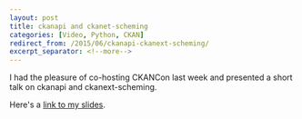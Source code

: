 ```yaml
---
layout: post
title: ckanapi and ckanet-scheming
categories: [Video, Python, CKAN]
redirect_from: /2015/06/ckanapi-ckanext-scheming/
excerpt_separator: <!--more-->
---
```


I had the pleasure of co-hosting CKANCon last week and presented a short talk on ckanapi and ckanext-scheming.

Here's a [link to my slides](https://github.com/wardi/ckancon2015/raw/master/ckancon2015.pdf).

<!--more-->
